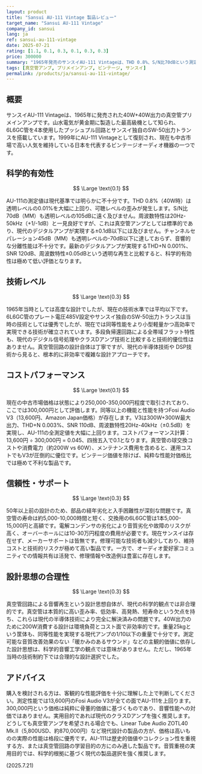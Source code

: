 ```yaml
---
layout: product
title: "Sansui AU-111 Vintage 製品レビュー"
target_name: "Sansui AU-111 Vintage"
company_id: sansui
lang: ja
ref: sansui-au-111-vintage
date: 2025-07-21
rating: [1.1, 0.1, 0.3, 0.1, 0.3, 0.3]
price: 300000
summary: "1965年発売のサンスイAU-111 Vintageは、THD 0.8%、S/N比70dBという測定値により、現代デジタル機器と比較して科学的有効性は極めて低い。300,000円という価格に対し、同等機能のFosi Audio V3（13,600円）が存在するため、コストパフォーマンスは著しく劣る。"
tags: [真空管アンプ, プリメインアンプ, ビンテージ, サンスイ]
permalink: /products/ja/sansui-au-111-vintage/
---
```


## 概要

サンスイAU-111 Vintageは、1965年に発売された40W+40W出力の真空管プリメインアンプです。山水電気が黄金期に製造した最高級機として知られ、6L6GC管を4本使用したプッシュプル回路とサンスイ独自のSW-50出力トランスを搭載しています。1999年にAU-111 Vintageとして復刻され、現在も中古市場で高い人気を維持している日本を代表するビンテージオーディオ機器の一つです。

## 科学的有効性

$$ \Large \text{0.1} $$

AU-111の測定値は現代基準では明らかに不十分です。THD 0.8%（40W時）は透明レベルの0.01%を大幅に上回り、可聴レベルの歪みが発生します。S/N比70dB（MM）も透明レベルの105dBに遠く及びません。周波数特性は20Hz-50kHz（+1/-1dB）と一見良好ですが、これは真空管アンプとしては標準的であり、現代のデジタルアンプが実現する±0.1dB以下には及びません。チャンネルセパレーション45dB（MM）も透明レベルの-70dB以下に達しておらず、音響的な分離性能は不十分です。最新のデジタルアンプが実現するTHD+N 0.001%、SNR 120dB、周波数特性±0.05dBという透明な再生と比較すると、科学的有効性は極めて低い評価となります。

## 技術レベル

$$ \Large \text{0.3} $$

1965年当時としては高度な設計でしたが、現在の技術水準では平均以下です。6L6GC管のプレート電圧485V設定やサンスイ独自のSW-50出力トランスは当時の技術としては優秀でしたが、現在では同等性能をより小型軽量かつ高効率で実現できる技術が確立されています。多段負帰還回路による全帯域フラット特性も、現代のデジタル信号処理やクラスDアンプ技術と比較すると技術的優位性はありません。真空管回路の設計自体は丁寧ですが、現代の半導体技術や DSP技術から見ると、根本的に非効率で複雑な設計アプローチです。

## コストパフォーマンス

$$ \Large \text{0.1} $$

現在の中古市場価格は状態により250,000-350,000円程度で取引されており、ここでは300,000円として評価します。同等以上の機能と性能を持つFosi Audio V3（13,600円、Amazon Japan価格）が存在します。V3は300W+300W最大出力、THD+N 0.003%、SNR 110dB、周波数特性20Hz-40kHz（±0.5dB）を実現し、AU-111の全測定値を大幅に上回ります。コストパフォーマンス計算：13,600円 ÷ 300,000円 = 0.045、四捨五入で0.1となります。真空管の球交換コストや消費電力（約200W vs 60W）、メンテナンス費用を含めると、運用コストでもV3が圧倒的に優位です。ビンテージ価値を除けば、純粋な性能対価格比では極めて不利な製品です。

## 信頼性・サポート

$$ \Large \text{0.3} $$

50年以上前の設計のため、部品の経年劣化と入手困難性が深刻な問題です。真空管の寿命は約5,000-10,000時間と短く、交換用の6L6GC管は1本5,000-15,000円と高額です。電解コンデンサの劣化により音質劣化や故障のリスクが高く、オーバーホールには10-30万円程度の費用が必要です。現在サンスイは存在せず、メーカーサポートは皆無です。修理可能な技術者も減少しており、維持コストと技術的リスクが極めて高い製品です。一方で、オーディオ愛好家コミュニティでの情報共有は活発で、修理情報や改造例は豊富に存在します。

## 設計思想の合理性

$$ \Large \text{0.3} $$

真空管回路による音響再生という設計思想自体が、現代の科学的観点では非合理的です。真空管は本質的に高い歪み率、低効率、高発熱、短寿命という欠点を持ち、これらは現代の半導体技術により完全に解決済みの問題です。40W出力のために200W消費する設計は環境負荷とコスト面で非効率的です。重量25kgという筐体も、同等性能を実現する現代アンプの1/10以下の重量で十分です。測定可能な音質改善効果のない「暖かみのあるサウンド」などの主観的価値に依存した設計思想は、科学的音響工学の観点では意味がありません。ただし、1965年当時の技術制約下では合理的な設計選択でした。

## アドバイス

購入を検討される方は、客観的な性能評価を十分に理解した上で判断してください。測定性能では13,600円のFosi Audio V3が全ての面でAU-111を上回ります。300,000円という価格は純粋に骨董的価値に基づくものであり、音響性能への対価ではありません。実用目的であれば現代のクラスDアンプを強く推奨します。どうしても真空管アンプを希望される場合でも、Linear Tube Audio ZOTL40 Mk.II（5,800USD、約870,000円）など現代設計の製品の方が、価格は高いものの実際の性能は格段に優秀です。AU-111は歴史的価値やコレクション性を重視する方、または真空管回路の学習目的の方にのみ適した製品です。音質重視の実用目的では、科学的根拠に基づく現代の製品選択を強く推奨します。

(2025.7.21)